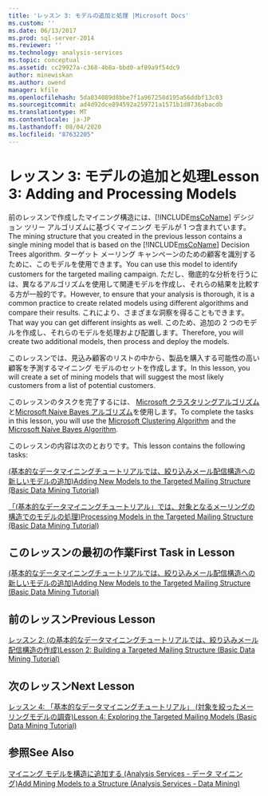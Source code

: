 ```yaml
---
title: 'レッスン 3: モデルの追加と処理 |Microsoft Docs'
ms.custom: ''
ms.date: 06/13/2017
ms.prod: sql-server-2014
ms.reviewer: ''
ms.technology: analysis-services
ms.topic: conceptual
ms.assetid: cc29927a-c368-4b8a-bbd0-af89a9f54dc9
author: minewiskan
ms.author: owend
manager: kfile
ms.openlocfilehash: 5da034089d8bbe7f1a967258d195a56ddbf13c03
ms.sourcegitcommit: ad4d92dce894592a259721a1571b1d8736abacdb
ms.translationtype: MT
ms.contentlocale: ja-JP
ms.lasthandoff: 08/04/2020
ms.locfileid: "87632205"
---
```

# <a name="lesson-3-adding-and-processing-models"></a><span data-ttu-id="d29bd-102">レッスン 3: モデルの追加と処理</span><span class="sxs-lookup"><span data-stu-id="d29bd-102">Lesson 3: Adding and Processing Models</span></span>
  <span data-ttu-id="d29bd-103">前のレッスンで作成したマイニング構造には、[!INCLUDE[msCoName](../includes/msconame-md.md)] デシジョン ツリー アルゴリズムに基づくマイニング モデルが 1 つ含まれています。</span><span class="sxs-lookup"><span data-stu-id="d29bd-103">The mining structure that you created in the previous lesson contains a single mining model that is based on the [!INCLUDE[msCoName](../includes/msconame-md.md)] Decision Trees algorithm.</span></span> <span data-ttu-id="d29bd-104">ターゲット メーリング キャンペーンのための顧客を識別するために、このモデルを使用できます。</span><span class="sxs-lookup"><span data-stu-id="d29bd-104">You can use this model to identify customers for the targeted mailing campaign.</span></span> <span data-ttu-id="d29bd-105">ただし、徹底的な分析を行うには、異なるアルゴリズムを使用して関連モデルを作成し、それらの結果を比較する方が一般的です。</span><span class="sxs-lookup"><span data-stu-id="d29bd-105">However, to ensure that your analysis is thorough, it is a common practice to create related models using different algorithms and compare their results.</span></span> <span data-ttu-id="d29bd-106">これにより、さまざまな洞察を得ることもできます。</span><span class="sxs-lookup"><span data-stu-id="d29bd-106">That way you can get different insights as well.</span></span> <span data-ttu-id="d29bd-107">このため、追加の 2 つのモデルを作成し、それらのモデルを処理および配置します。</span><span class="sxs-lookup"><span data-stu-id="d29bd-107">Therefore, you will create two additional models, then process and deploy the models.</span></span>  
  
 <span data-ttu-id="d29bd-108">このレッスンでは、見込み顧客のリストの中から、製品を購入する可能性の高い顧客を予測するマイニング モデルのセットを作成します。</span><span class="sxs-lookup"><span data-stu-id="d29bd-108">In this lesson, you will create a set of mining models that will suggest the most likely customers from a list of potential customers.</span></span>  
  
 <span data-ttu-id="d29bd-109">このレッスンのタスクを完了するには、 [Microsoft クラスタリングアルゴリズム](../../2014/analysis-services/data-mining/microsoft-clustering-algorithm.md)と[Microsoft Naive Bayes アルゴリズム](../../2014/analysis-services/data-mining/microsoft-naive-bayes-algorithm.md)を使用します。</span><span class="sxs-lookup"><span data-stu-id="d29bd-109">To complete the tasks in this lesson, you will use the [Microsoft Clustering Algorithm](../../2014/analysis-services/data-mining/microsoft-clustering-algorithm.md) and the [Microsoft Naive Bayes Algorithm](../../2014/analysis-services/data-mining/microsoft-naive-bayes-algorithm.md).</span></span>  
  
 <span data-ttu-id="d29bd-110">このレッスンの内容は次のとおりです。</span><span class="sxs-lookup"><span data-stu-id="d29bd-110">This lesson contains the following tasks:</span></span>  
  
 [<span data-ttu-id="d29bd-111">&#40;基本的なデータマイニングチュートリアルでは、絞り込みメール配信構造への新しいモデルの追加&#41;</span><span class="sxs-lookup"><span data-stu-id="d29bd-111">Adding New Models to the Targeted Mailing Structure &#40;Basic Data Mining Tutorial&#41;</span></span>](../../2014/tutorials/adding-new-models-to-the-targeted-mailing-structure-basic-data-mining-tutorial.md)  
  
 [<span data-ttu-id="d29bd-112">「&#40;基本的なデータマイニングチュートリアル」では、対象となるメーリングの構造でのモデルの処理&#41;</span><span class="sxs-lookup"><span data-stu-id="d29bd-112">Processing Models in the Targeted Mailing Structure &#40;Basic Data Mining Tutorial&#41;</span></span>](../../2014/tutorials/processing-models-in-the-targeted-mailing-structure-basic-data-mining-tutorial.md)  
  
## <a name="first-task-in-lesson"></a><span data-ttu-id="d29bd-113">このレッスンの最初の作業</span><span class="sxs-lookup"><span data-stu-id="d29bd-113">First Task in Lesson</span></span>  
 [<span data-ttu-id="d29bd-114">&#40;基本的なデータマイニングチュートリアルでは、絞り込みメール配信構造への新しいモデルの追加&#41;</span><span class="sxs-lookup"><span data-stu-id="d29bd-114">Adding New Models to the Targeted Mailing Structure &#40;Basic Data Mining Tutorial&#41;</span></span>](../../2014/tutorials/adding-new-models-to-the-targeted-mailing-structure-basic-data-mining-tutorial.md)  
  
## <a name="previous-lesson"></a><span data-ttu-id="d29bd-115">前のレッスン</span><span class="sxs-lookup"><span data-stu-id="d29bd-115">Previous Lesson</span></span>  
 [<span data-ttu-id="d29bd-116">レッスン 2: &#40;の基本的なデータマイニングチュートリアルでは、絞り込みメール配信構造の作成&#41;</span><span class="sxs-lookup"><span data-stu-id="d29bd-116">Lesson 2: Building a Targeted Mailing Structure &#40;Basic Data Mining Tutorial&#41;</span></span>](../../2014/tutorials/lesson-2-building-a-targeted-mailing-structure-basic-data-mining-tutorial.md)  
  
## <a name="next-lesson"></a><span data-ttu-id="d29bd-117">次のレッスン</span><span class="sxs-lookup"><span data-stu-id="d29bd-117">Next Lesson</span></span>  
 [<span data-ttu-id="d29bd-118">レッスン 4: 「基本的なデータマイニングチュートリアル」 &#40;対象を絞ったメーリングモデルの調査&#41;</span><span class="sxs-lookup"><span data-stu-id="d29bd-118">Lesson 4: Exploring the Targeted Mailing Models &#40;Basic Data Mining Tutorial&#41;</span></span>](../../2014/tutorials/lesson-4-exploring-the-targeted-mailing-models-basic-data-mining-tutorial.md)  
  
## <a name="see-also"></a><span data-ttu-id="d29bd-119">参照</span><span class="sxs-lookup"><span data-stu-id="d29bd-119">See Also</span></span>  
 [<span data-ttu-id="d29bd-120">マイニング モデルを構造に追加する &#40;Analysis Services - データ マイニング&#41;</span><span class="sxs-lookup"><span data-stu-id="d29bd-120">Add Mining Models to a Structure &#40;Analysis Services - Data Mining&#41;</span></span>](../../2014/analysis-services/data-mining/add-mining-models-to-a-structure-analysis-services-data-mining.md)  
  
  
